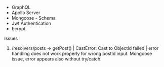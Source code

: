 * GraphQL
* Apollo Server
* Mongoose - Schema
* Jwt Authentication
* bcrypt


Issues
1. /resolvers/posts -> getPost() | CastError: Cast to ObjectId failed | error handling does not work properly for wrong postId input. Mongoose issue, error appears also without try/catch.